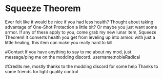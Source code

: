 # Squeeze Theorem
Ever felt like it would be nice if you had less health? Thought about taking advantage of One-Shot Protection a little bit? Or maybe you just want some armor. If any of these apply to you, come grab my new lunar item, Squeeze Theorem! It converts health you get from leveling up into armor. with just a little healing, this item can make you really hard to kill.

#Contact
If you have anything to say to me about my mod, just message/ping me on the modding discord. username:nobleRadical

#Credits
me, mostly
thanks to the modding discord for some help
Thanks to some friends for light quality control